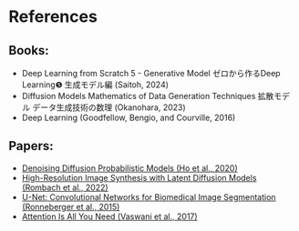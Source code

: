 # References

## Books:
* Deep Learning from Scratch 5 - Generative Model ゼロから作るDeep Learning❺ 生成モデル編 (Saitoh, 2024)
* Diffusion Models Mathematics of Data Generation Techniques 拡散モデル データ生成技術の数理 (Okanohara, 2023)
* Deep Learning (Goodfellow, Bengio, and Courville, 2016)

## Papers:
* [Denoising Diffusion Probabilistic Models (Ho et al., 2020)](https://arxiv.org/abs/2006.11239)
* [High-Resolution Image Synthesis with Latent Diffusion Models (Rombach et al., 2022)](https://arxiv.org/abs/2112.10752)
* [U-Net: Convolutional Networks for Biomedical Image Segmentation (Ronneberger et al., 2015)](https://arxiv.org/abs/1505.04597)
* [Attention Is All You Need (Vaswani et al., 2017)](https://arxiv.org/abs/1706.03762)
